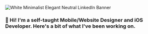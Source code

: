 ![White Minimalist Elegant Neutral LinkedIn Banner](https://cdn.discordapp.com/attachments/1135838189320417322/1135838245163376721/IMG_0290.png)         
 
### 👋 Hi! I'm a self-taught Mobile/Website Designer and iOS Developer. Here's a bit of what I've been working on.
